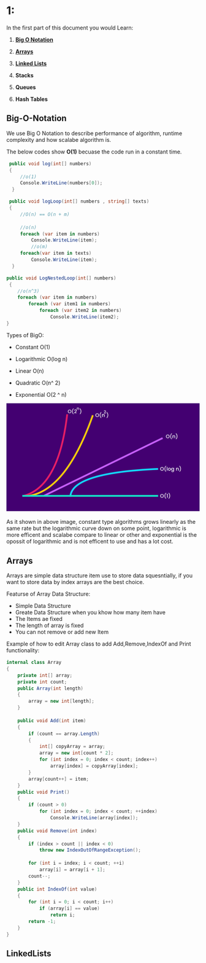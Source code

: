 # 1:

In the first part of this document you would Learn:

1. **[Big O Notation](#Big-O-Notation)**

2. **[Arrays](#Arrays)**

3. **[Linked Lists](#LinkedLists)**

4. **Stacks**

5. **Queues**

6. **Hash Tables**

## Big-O-Notation

We use Big O Notation to describe performance of algorithm, runtime complexity and  how scalabe algorithm is.

The below codes show **O(1)** becuase the code run in a constant time.

```csharp
 public void log(int[] numbers)
 {
     //o(1)
     Console.WriteLine(numbers[0]);
  }
```

```csharp
 public void logLoop(int[] numbers , string[] texts)
 {
     //O(n) == O(n + m)

     //o(n)
     foreach (var item in numbers)
         Console.WriteLine(item);
         //o(m)
     foreach(var item in texts)
         Console.WriteLine(item);
  }
```

```csharp
public void LogNestedLoop(int[] numbers)
 {
    //o(n^3)
    foreach (var item in numbers)
        foreach (var item1 in numbers)
            foreach (var item2 in numbers)
                Console.WriteLine(item2);
}
```

Types of BigO:

- Constant   O(1)

- Logarithmic   O(log n)

- Linear   O(n)

- Quadratic   O(n^ 2)

- Exponential   O(2 ^ n)

![algorithm.png](https://github.com/mohsenasadi501/DataStructureAlgorithm/blob/main/images/algorithm.png)

As it shown in above image, constant type algorithms grows linearly as the same rate but the logarithmic curve down on some point, logarithmic is more efficent and scalabe compare to linear or other and exponential is the opossit of logarithmic and is not efficent to use and has a lot cost.

## Arrays

Arrays are simple data structure item use to store data squesntially, if you want to store data by index arrays are the best choice.

Featurse of Array Data Structure:

- Simple Data Structure
- Greate Data Structure when you khow how many item have
- The Items ae fixed
- The length of array is fixed
- You can not remove or add new Item 

Example of how to edit Array class to add Add,Remove,IndexOf and Print functionality:

```csharp
internal class Array
{
    private int[] array;
    private int count;
    public Array(int length)
    {
        array = new int[length];
    }

    public void Add(int item)
    {
        if (count == array.Length)
        {
            int[] copyArray = array;
            array = new int[count * 2];
            for (int index = 0; index < count; index++)
                array[index] = copyArray[index];
        }
        array[count++] = item;
    }
    public void Print()
    {
        if (count > 0)
            for (int index = 0; index < count; ++index)
                Console.WriteLine(array[index]);
    }
    public void Remove(int index)
    {
        if (index > count || index < 0)
            throw new IndexOutOfRangeException();

        for (int i = index; i < count; ++i)
            array[i] = array[i + 1];
        count--;
    }
    public int IndexOf(int value)
    {
        for (int i = 0; i < count; i++)
            if (array[i] == value)
                return i;
        return -1;
    }
}
```



## LinkedLists

